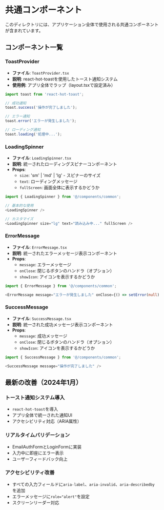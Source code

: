 # 共通コンポーネント

このディレクトリには、アプリケーション全体で使用される共通コンポーネントが含まれています。

## コンポーネント一覧

### ToastProvider
- **ファイル**: `ToastProvider.tsx`
- **説明**: react-hot-toastを使用したトースト通知システム
- **使用例**: アプリ全体でラップ（layout.tsxで設定済み）

```typescript
import toast from 'react-hot-toast';

// 成功通知
toast.success('操作が完了しました');

// エラー通知
toast.error('エラーが発生しました');

// ローディング通知
toast.loading('処理中...');
```

### LoadingSpinner
- **ファイル**: `LoadingSpinner.tsx`
- **説明**: 統一されたローディングスピナーコンポーネント
- **Props**:
  - `size`: 'sm' | 'md' | 'lg' - スピナーのサイズ
  - `text`: ローディングメッセージ
  - `fullScreen`: 画面全体に表示するかどうか

```typescript
import { LoadingSpinner } from '@/components/common';

// 基本的な使用
<LoadingSpinner />

// カスタマイズ
<LoadingSpinner size="lg" text="読み込み中..." fullScreen />
```

### ErrorMessage
- **ファイル**: `ErrorMessage.tsx`
- **説明**: 統一されたエラーメッセージ表示コンポーネント
- **Props**:
  - `message`: エラーメッセージ
  - `onClose`: 閉じるボタンのハンドラ（オプション）
  - `showIcon`: アイコンを表示するかどうか

```typescript
import { ErrorMessage } from '@/components/common';

<ErrorMessage message="エラーが発生しました" onClose={() => setError(null)} />
```

### SuccessMessage
- **ファイル**: `SuccessMessage.tsx`
- **説明**: 統一された成功メッセージ表示コンポーネント
- **Props**:
  - `message`: 成功メッセージ
  - `onClose`: 閉じるボタンのハンドラ（オプション）
  - `showIcon`: アイコンを表示するかどうか

```typescript
import { SuccessMessage } from '@/components/common';

<SuccessMessage message="操作が完了しました" />
```

## 最新の改善（2024年1月）

### トースト通知システム導入
- `react-hot-toast`を導入
- アプリ全体で統一された通知UI
- アクセシビリティ対応（ARIA属性）

### リアルタイムバリデーション
- EmailAuthFormとLoginFormに実装
- 入力中に即座にエラー表示
- ユーザーフィードバック向上

### アクセシビリティ改善
- すべての入力フィールドに`aria-label`、`aria-invalid`、`aria-describedby`を追加
- エラーメッセージに`role="alert"`を設定
- スクリーンリーダー対応


